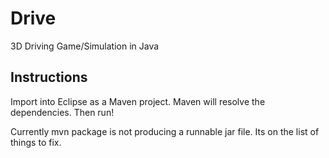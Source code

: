 # Drive
3D Driving Game/Simulation in Java
## Instructions
Import into Eclipse as a Maven project.  Maven will resolve the dependencies.  Then run!

Currently mvn package is not producing a runnable jar file.  Its on the list of things to fix.
